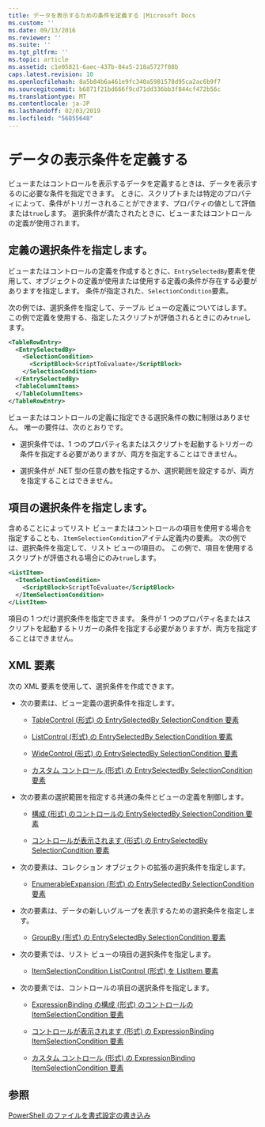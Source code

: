 ```yaml
---
title: データを表示するための条件を定義する |Microsoft Docs
ms.custom: ''
ms.date: 09/13/2016
ms.reviewer: ''
ms.suite: ''
ms.tgt_pltfrm: ''
ms.topic: article
ms.assetid: c1e05821-6aec-437b-84a5-218a5727f88b
caps.latest.revision: 10
ms.openlocfilehash: 8a5b84b6a461e9fc340a5981578d95ca2ac6b9f7
ms.sourcegitcommit: b6871f21bd666f9cd71dd336bb3f844cf472b56c
ms.translationtype: MT
ms.contentlocale: ja-JP
ms.lasthandoff: 02/03/2019
ms.locfileid: "56855648"
---
```

# <a name="defining-conditions-for-displaying-data"></a>データの表示条件を定義する

ビューまたはコントロールを表示するデータを定義するときは、データを表示するのに必要な条件を指定できます。 ときに、スクリプトまたは特定のプロパティによって、条件がトリガーされることができます、プロパティの値として評価または`true`します。 選択条件が満たされたときに、ビューまたはコントロールの定義が使用されます。

## <a name="specifying-a-selection-condition-for-a-definition"></a>定義の選択条件を指定します。

ビューまたはコントロールの定義を作成するときに、`EntrySelectedBy`要素を使用して、オブジェクトの定義が使用または使用する定義の条件が存在する必要がありますを指定します。 条件が指定された、`SelectionCondition`要素。

次の例では、選択条件を指定して、テーブル ビューの定義についてはします。 この例で定義を使用する、指定したスクリプトが評価されるときにのみ`true`します。

```xml
<TableRowEntry>
  <EntrySelectedBy>
    <SelectionCondition>
      <ScriptBlock>ScriptToEvaluate</ScriptBlock>
    </SelectionCondition>
  </EntrySelectedBy>
  <TableColumnItems>
  </TableColumnItems>
</TableRowEntry>

```

ビューまたはコントロールの定義に指定できる選択条件の数に制限はありません。 唯一の要件は、次のとおりです。

- 選択条件では、1 つのプロパティ名またはスクリプトを起動するトリガーの条件を指定する必要がありますが、両方を指定することはできません。

- 選択条件が .NET 型の任意の数を指定するか、選択範囲を設定するが、両方を指定することはできません。

## <a name="specifying-a-selection-condition-for-an-item"></a>項目の選択条件を指定します。

含めることによってリスト ビューまたはコントロールの項目を使用する場合を指定することも、`ItemSelectionCondition`アイテム定義内の要素。 次の例では、選択条件を指定して、リスト ビューの項目の。 この例で、項目を使用するスクリプトが評価される場合にのみ`true`します。

```xml
<ListItem>
  <ItemSelectionCondition>
    <ScriptBlock>ScriptToEvaluate</ScriptBlock>
  </ItemSelectionCondition>
</ListItem>

```

項目の 1 つだけ選択条件を指定できます。 条件が 1 つのプロパティ名またはスクリプトを起動するトリガーの条件を指定する必要がありますが、両方を指定することはできません。

## <a name="xml-elements"></a>XML 要素

 次の XML 要素を使用して、選択条件を作成できます。

- 次の要素は、ビュー定義の選択条件を指定します。

    - [TableControl (形式) の EntrySelectedBy SelectionCondition 要素](./selectioncondition-element-for-entryselectedby-for-tablecontrol-format.md)

    - [ListControl (形式) の EntrySelectedBy SelectionCondition 要素](./selectioncondition-element-for-entryselectedby-for-listcontrol-format.md)

    - [WideControl (形式) の EntrySelectedBy SelectionCondition 要素](./selectioncondition-element-for-entryselectedby-for-widecontrol-format.md)

    - [カスタム コントロール (形式) の EntrySelectedBy SelectionCondition 要素](./selectioncondition-element-for-entryselectedby-for-customcontrol-format.md)

- 次の要素の選択範囲を指定する共通の条件とビューの定義を制御します。

    - [構成 (形式) のコントロールの EntrySelectedBy SelectionCondition 要素](./selectioncondition-element-for-entryselectedby-for-controls-for-configuration-format.md)

    - [コントロールが表示されます (形式) の EntrySelectedBy SelectionCondition 要素](./selectioncondition-element-for-entryselectedby-for-controls-for-view-format.md)

- 次の要素は、コレクション オブジェクトの拡張の選択条件を指定します。

    - [EnumerableExpansion (形式) の EntrySelectedBy SelectionCondition 要素](./selectioncondition-element-for-entryselectedby-for-enumerableexpansion-format.md)

- 次の要素は、データの新しいグループを表示するための選択条件を指定します。

    - [GroupBy (形式) の EntrySelectedBy SelectionCondition 要素](./selectioncondition-element-for-entryselectedby-for-groupby-format.md)

- 次の要素では、リスト ビューの項目の選択条件を指定します。

    - [ItemSelectionCondition ListControl (形式) を ListItem 要素](./itemselectioncondition-element-for-listitem-for-listcontrol-format.md)

- 次の要素では、コントロールの項目の選択条件を指定します。

    - [ExpressionBinding の構成 (形式) のコントロールの ItemSelectionCondition 要素](./itemselectioncondition-element-for-expressionbinding-for-controls-for-configuration-format.md)

    - [コントロールが表示されます (形式) の ExpressionBinding ItemSelectionCondition 要素](./itemselectioncondition-element-for-expressionbinding-for-controls-for-view-format.md)

    - [カスタム コントロール (形式) の ExpressionBinding ItemSelectionCondition 要素](./itemselectioncondition-element-for-expressionbinding-for-customcontrol-format.md)

## <a name="see-also"></a>参照

[PowerShell のファイルを書式設定の書き込み](./writing-a-powershell-formatting-file.md)
